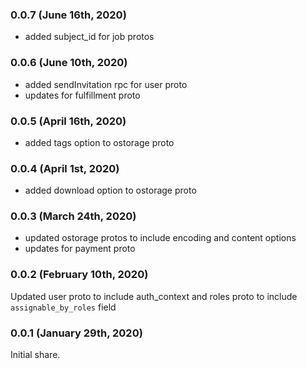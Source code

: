 ### 0.0.7 (June 16th, 2020)

- added subject_id for job protos

### 0.0.6 (June 10th, 2020)

- added sendInvitation rpc for user proto
- updates for fulfillment proto

### 0.0.5 (April 16th, 2020)

- added tags option to ostorage proto

### 0.0.4 (April 1st, 2020)

- added download option to ostorage proto

### 0.0.3 (March 24th, 2020)

- updated ostorage protos to include encoding and content options
- updates for payment proto

### 0.0.2 (February 10th, 2020)

Updated user proto to include auth_context and roles proto to include `assignable_by_roles` field

### 0.0.1 (January 29th, 2020)

Initial share.
